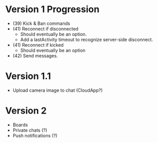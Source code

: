 # Version 1 Progression
* (39) Kick & Ban commands
* (41) Reconnect if disconnected
  * Should eventually be an option.
  * Add a lastActivity timeout to recognize server-side disconnect.
* (41) Reconnect if kicked
  * Should eventually be an option
* (42) Send messages.

# Version 1.1
* Upload camera image to chat (CloudApp?)

# Version 2
* Boards
* Private chats (?)
* Push notifications (?)